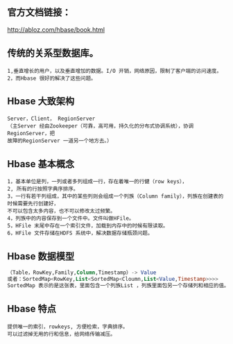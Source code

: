 ## 官方文档链接：
http://abloz.com/hbase/book.html 

## 传统的关系型数据库。
```
1,垂直增长的用户，以及垂直增加的数据。I/O 开销，网络原因，限制了客户端的访问速度。
2，而Hbase 很好的解决了这些问题。
```

## Hbase 大致架构
```
Server，Client， RegionServer
（主Server 经由Zookeeper（可靠，高可用，持久化的分布式协调系统），协调RegionServer，把
故障的RegionServer 一道另一个地方去。）
```
## Hbase 基本概念
```
1，基本单位是列，一列或者多列组成一行，存在着唯一的行健（row keys），
2, 所有的行按照字典序排序。
3，一行有若干列组成，其中的某些列则会组成一个列族（Column family），列族在创建表的时候需要先行创建好，
不可以包含太多内容，也不可以修改太过频繁。
4，列族中的内容保存到一个文件中。文件叫做HFile。
5，HFile 末尾中存在一个索引文件，加载到内存中的时候有限读取。
6，HFile 文件存储在HDFS 系统中，解决数据存储瓶颈问题。
```

## Hbase 数据模型
```sql
（Table，RowKey,Family,Column,Timestamp）-> Value
或者：SortedMap<RowKey,List<SortedMap<Cloumn,List<Value,Timestamp>>>>
SortedMap 表示的是这张表，里面包含一个列族List ，列族里面包另一个存储列和相应的值。
```

## Hbase 特点
```
提供唯一的索引，rowkeys, 方便检索，字典排序。
可以过滤掉无用的行和信息，给网络传输减压。
```
